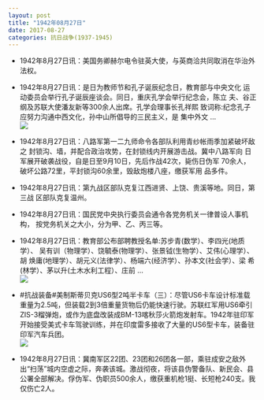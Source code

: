 ```yaml
---
layout: post
title: "1942年08月27日"
date: 2017-08-27
categories: 抗日战争(1937-1945)
---
```


<meta name="referrer" content="no-referrer" />

- 1942年8月27日讯：美国务卿赫尔电令驻英大使，与英商洽共同取消在华治外 法权。 

- 1942年8月27日讯：是日为教师节和孔子诞辰纪念日，教育部与中央文化 运动委员会举行孔子诞辰座谈会。同日，重庆孔学会举行纪念会，陈立 夫、谷正纲及苏联大使潘友新等300余人出席。孔学会理事长孔祥熙 致词称:纪念孔子应努力沟通中西文化，孙中山所倡导的三民主义，是 集中外文 ... <br/><img src="https://wx1.sinaimg.cn/large/aca367d8ly1fiykyofnsnj20c80900ss.jpg" />

- 1942年8月27日讯：八路军第一二九师命令各部队利用青纱帐雨季加紧破坏敌之 封锁沟、墙，并配合政治攻势，在封锁线内开展游击战。冀中八路军向 日军展开破袭战役，自是日至9月10日，先后作战42次，毙伤日伪军 70余人，破坏公路72里，平封锁沟60余里，毁敌炮楼八座，缴获军用 品多件。 

- 1942年8月27日讯：第九战区部队克复江西进贤、上饶、贵溪等地。同日，第三战 区部队克复温州。 

- 1942年8月27日讯：国民党中央执行委员会通令各党务机关一律普设人事机构， 按党务机关之大小，分为甲、乙、丙三等。 

- 1942年8月27日讯：教育部公布部聘教授名单:苏步青(数学）、李四光(地质学）、 吴有训（物理学）、饶毓泰(物理学）、张景钺(生物学）、艾伟(心理学）、胡 焕庸(地理学）、胡元义(法律学）、杨端六(经济学）、孙本文(社会学）、梁 希(林学）、茅以升(土木水利工程）、庄前 ... <br/><img src="https://wx1.sinaimg.cn/large/aca367d8ly1fiy3m9afvjj20c80ayjrj.jpg" />

- #抗战装备#美制斯蒂贝克US6型2吨半卡车（三）：尽管US6卡车设计标准载重量为2.5吨，但装载2到3倍重量货物后仍能快速行驶。苏联红军用US6牵引ZIS-3榴弹炮，或作为底盘改装成BM-13喀秋莎火箭炮发射车。1942年驻印军开始接受美式卡车驾驶训练，并在印度雷多接收了大量的US6型卡车，装备驻印军汽车兵团。 <br/><img src="https://wx2.sinaimg.cn/large/aca367d8ly1fiy1vohjd3j20dw0pyjww.jpg" />

- 1942年8月27日讯：冀南军区22团、23团和26团各一部，乘驻成安之敌外出“扫荡”城内空虚之际，奔袭该城。激战彻夜，将该县伪警备队、新民会、县公署全部解决。俘伪军、伪职员500余人，缴获重机枪1挺、长短枪240支。我仅伤亡2人。 

